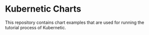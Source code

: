 # Kubernetic Charts

This repository contains chart examples that are used for running the tutorial process of Kubernetic.

